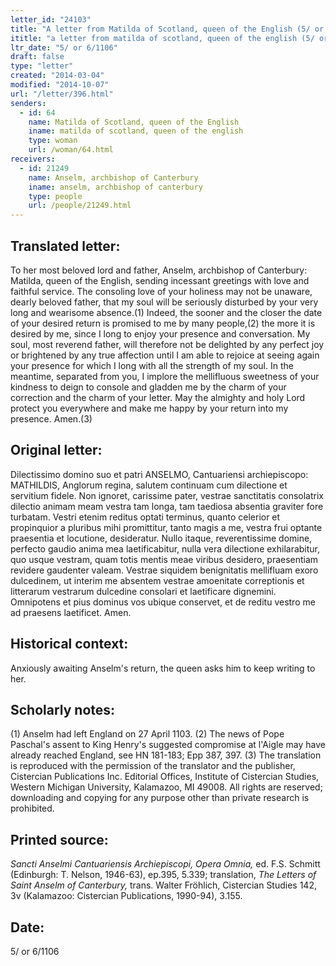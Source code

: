 ```yaml
---
letter_id: "24103"
title: "A letter from Matilda of Scotland, queen of the English (5/ or 6/1106)"
ititle: "a letter from matilda of scotland, queen of the english (5/ or 6/1106)"
ltr_date: "5/ or 6/1106"
draft: false
type: "letter"
created: "2014-03-04"
modified: "2014-10-07"
url: "/letter/396.html"
senders:
  - id: 64
    name: Matilda of Scotland, queen of the English
    iname: matilda of scotland, queen of the english
    type: woman
    url: /woman/64.html
receivers:
  - id: 21249
    name: Anselm, archbishop of Canterbury
    iname: anselm, archbishop of canterbury
    type: people
    url: /people/21249.html
---
```

<h2> Translated letter:</h2>To her most beloved lord and father, Anselm, archbishop of Canterbury: Matilda,
queen of the English, sending incessant greetings with love and faithful service.
The consoling love of your holiness may not be unaware, dearly beloved father, that my soul will be seriously disturbed by your very long and wearisome absence.(1) Indeed, the sooner and the closer the date of your desired return is promised to me by many people,(2) the more it is desired by me, since I long to enjoy your presence and conversation. My soul, most reverend father, will therefore not be delighted by any perfect joy or brightened by any true affection until I am able to rejoice at seeing again your presence for which I long with all the strength of my soul. In the meantime, separated from you, I implore the mellifluous sweetness of your kindness to deign to console and gladden me by the charm of your correction and the charm of your letter.
May the almighty and holy Lord protect you everywhere and make me happy by your return into my presence. Amen.(3)
<h2 class="mt-4"> Original letter:</h2>Dilectissimo domino suo et patri ANSELMO, Cantuariensi archiepiscopo: MATHILDIS, Anglorum regina, salutem continuam cum dilectione et servitium fidele.
Non ignoret, carissime pater, vestrae sanctitatis consolatrix dilectio animam meam vestra tam longa, tam taediosa absentia graviter fore turbatam. Vestri etenim reditus optati terminus, quanto celerior et propinquior a pluribus mihi promittitur, tanto magis a me, vestra frui optante praesentia et locutione, desideratur. Nullo itaque, reverentissime domine, perfecto gaudio anima mea laetificabitur, nulla vera dilectione exhilarabitur, quo usque vestram, quam totis mentis meae viribus desidero, praesentiam revidere gaudenter valeam. Vestrae siquidem benignitatis mellifluam exoro dulcedinem, ut interim me absentem vestrae amoenitate correptionis et litterarum vestrarum dulcedine consolari et laetificare dignemini.
Omnipotens et pius dominus vos ubique conservet, et de reditu vestro me ad praesens laetificet. Amen.
<h2 class="mt-4"> Historical context:</h2>Anxiously awaiting Anselm's return, the queen asks him to keep writing to her.
<h2 class="mt-4"> Scholarly notes:</h2>(1) Anselm had left England on 27 April 1103.
(2) The news of Pope Paschal's assent to King Henry's suggested compromise at l'Aigle may have already reached England, see HN 181-183; Epp 387, 397.
(3) The translation is reproduced with the permission of the translator and the publisher, Cistercian Publications Inc. Editorial Offices, Institute of Cistercian Studies, Western Michigan University, Kalamazoo, MI 49008.  All rights are reserved; downloading and copying for any purpose other than private research is prohibited.
<h2 class="mt-4"> Printed source:</h2><p><em>Sancti Anselmi Cantuariensis Archiepiscopi, Opera Omnia,</em> ed. F.S. Schmitt (Edinburgh: T. Nelson, 1946-63), ep.395, 5.339; translation, <em>The Letters of Saint Anselm of Canterbury,</em> trans. Walter Fröhlich, Cistercian Studies 142, 3v (Kalamazoo: Cistercian Publications, 1990-94), 3.155.</p><h2 class="mt-4"> Date:</h2>5/ or 6/1106